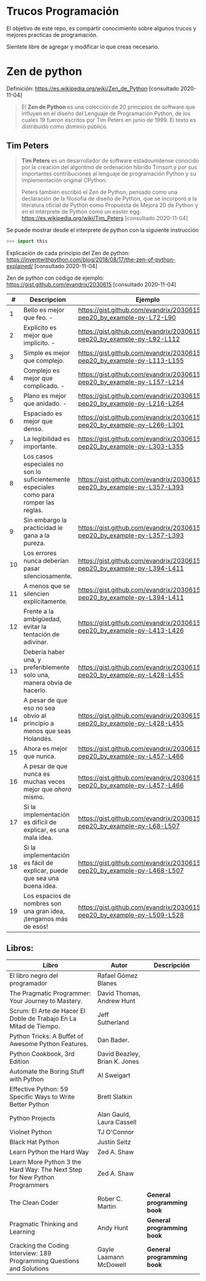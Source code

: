 # Trucos Programación

El objetivo de este repo, es compartir conocimiento sobre algunos trucos y mejores practicas de programación.

Sientete libre de agregar y modificar lo que creas necesario.

# Zen de python

Definición: https://es.wikipedia.org/wiki/Zen_de_Python [consultado 2020-11-04]

> El **Zen de Python** es una colección de 20 principios de software que influyen en el diseño del Lenguaje de Programación Python, de los cuales 19 fueron escritos por Tim Peters en junio de 1999. El texto es distribuido como dominio público.

## Tim Peters

> **Tim Peters** es un desarrollador de software estadounidense conocido por la creación del algoritmo de ordenación híbrido Timsort y por sus importantes contribuciones al lenguaje de programación Python y su implementación original CPython.
> 
> Peters también escribió el Zen de Python, pensado como una declaración de la filosofía de diseño de Python, que se incorporó a la literatura oficial de Python como Propuesta de Mejora 20 de Python y en el intérprete de Python como un easter egg.
> https://es.wikipedia.org/wiki/Tim_Peters [consultado 2020-11-04]



Se puede mostrar desde el interprete de python con la siguiente instrucción

```python
>>> import this
```

Explicación de cada principio del Zen de python: https://inventwithpython.com/blog/2018/08/17/the-zen-of-python-explained/ [consultado 2020-11-04]

Zen de python con código de ejemplo: https://gist.github.com/evandrix/2030615 [consultado 2020-11-04]

| #   | Descripcion                                                                            | Ejemplo                                                                     |
| --- | -------------------------------------------------------------------------------------- | --------------------------------------------------------------------------- |
| 1   | Bello es mejor que feo. -                                                              | https://gist.github.com/evandrix/2030615#file-pep20_by_example-py-L72-L90   |
| 2   | Explícito es mejor que implícito. -                                                    | https://gist.github.com/evandrix/2030615#file-pep20_by_example-py-L92-L112  |
| 3   | Simple es mejor que complejo.                                                          | https://gist.github.com/evandrix/2030615#file-pep20_by_example-py-L113-L155 |
| 4   | Complejo es mejor que complicado. -                                                    | https://gist.github.com/evandrix/2030615#file-pep20_by_example-py-L157-L214 |
| 5   | Plano es mejor que anidado. -                                                          | https://gist.github.com/evandrix/2030615#file-pep20_by_example-py-L216-L264 |
| 6   | Espaciado es mejor que denso.                                                          | https://gist.github.com/evandrix/2030615#file-pep20_by_example-py-L266-L301 |
| 7   | La legibilidad es importante.                                                          | https://gist.github.com/evandrix/2030615#file-pep20_by_example-py-L303-L355 |
| 8   | Los casos especiales no son lo suficientemente especiales como para romper las reglas. | https://gist.github.com/evandrix/2030615#file-pep20_by_example-py-L357-L393 |
| 9   | Sin embargo la practicidad le gana a la pureza.                                        | https://gist.github.com/evandrix/2030615#file-pep20_by_example-py-L357-L393 |
| 10  | Los errores nunca deberían pasar silenciosamente.                                      | https://gist.github.com/evandrix/2030615#file-pep20_by_example-py-L394-L411 |
| 11  | A menos que se silencien explícitamente.                                               | https://gist.github.com/evandrix/2030615#file-pep20_by_example-py-L394-L411 |
| 12  | Frente a la ambigüedad, evitar la tentación de adivinar.                               | https://gist.github.com/evandrix/2030615#file-pep20_by_example-py-L413-L426 |
| 13  | Debería haber una, y preferiblemente solo una, manera obvia de hacerlo.                | https://gist.github.com/evandrix/2030615#file-pep20_by_example-py-L428-L455 |
| 14  | A pesar de que eso no sea obvio al principio a menos que seas Holandés.                | https://gist.github.com/evandrix/2030615#file-pep20_by_example-py-L428-L455 |
| 15  | Ahora es mejor que nunca.                                                              | https://gist.github.com/evandrix/2030615#file-pep20_by_example-py-L457-L466 |
| 16  | A pesar de que nunca es muchas veces mejor que _ahora_ mismo.                          | https://gist.github.com/evandrix/2030615#file-pep20_by_example-py-L457-L466 |
| 17  | Si la implementación es difícil de explicar, es una mala idea.                         | https://gist.github.com/evandrix/2030615#file-pep20_by_example-py-L68-L507  |
| 18  | Si la implementación es fácil de explicar, puede que sea una buena idea.               | https://gist.github.com/evandrix/2030615#file-pep20_by_example-py-L468-L507 |
| 19  | Los espacios de nombres son una gran idea, ¡tengamos más de esos!                      | https://gist.github.com/evandrix/2030615#file-pep20_by_example-py-L509-L528 |

## Libros:

| Libro                                                                      | Autor                         | Descripción                  |
| -------------------------------------------------------------------------- | ----------------------------- | ---------------------------- |
| El libro negro del programador                                             | Rafael Gómez Blanes           |                              |
| The Pragmatic Programmer: Your Journey to Mastery.                         | David Thomas, Andrew Hunt     |                              |
| Scrum: El Arte de Hacer El Doble de Trabajo En La Mitad de Tiempo.         | Jeff Sutherland               |                              |
| Python Tricks: A Buffet of Awesome Python Features.                        | Dan Bader.                    |                              |
| Python Cookbook, 3rd Edition                                               | David Beazley, Brian K. Jones |                              |
| Automate the Boring Stuff with Python                                      | Al Sweigart                   |                              |
| Effective Python: 59 Specific Ways to Write Better Python                  | Brett Slatkin                 |                              |
| Python Projects                                                            | Alan Gauld, Laura Cassell     |                              |
| Violnet Python                                                             | TJ O'Connor                   |                              |
| Black Hat Python                                                           | Justin Seitz                  |                              |
| Learn Python the Hard Way                                                  | Zed A. Shaw                   |                              |
| Learn More Python 3 the Hard Way: The Next Step for New Python Programmers | Zed A. Shaw                   |                              |
| The Clean Coder                                                            | Rober C. Martin               | **General programming book** |
| Pragmatic Thinking and Learning                                            | Andy Hunt                     | **General programming book** |
| Cracking the Coding Interview: 189 Programming Questions and Solutions     | Gayle Laamann McDowell        | **General programming book** |
